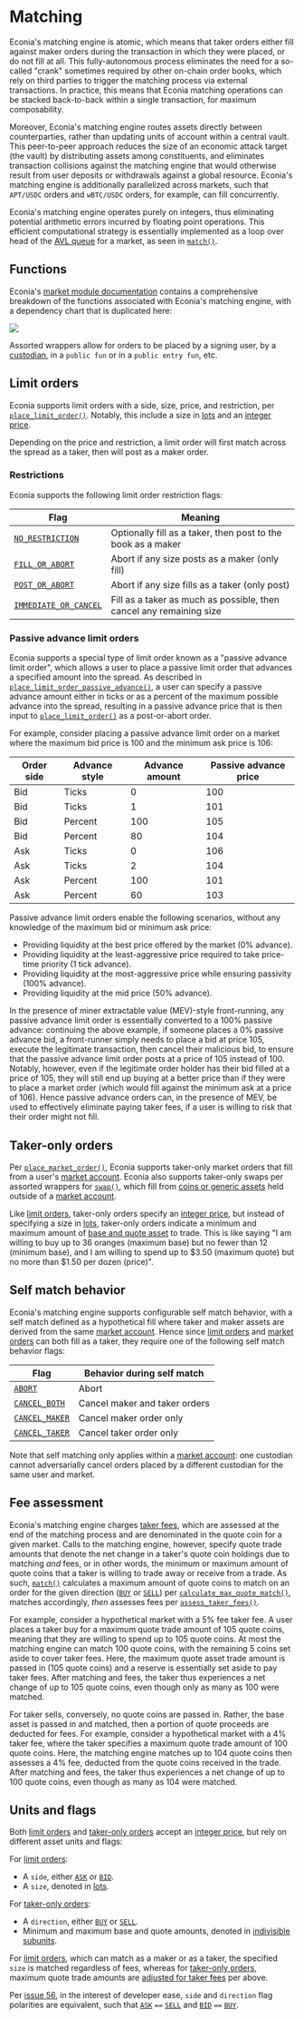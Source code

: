 # Matching

Econia's matching engine is atomic, which means that taker orders either fill against maker orders during the transaction in which they were placed, or do not fill at all.
This fully-autonomous process eliminates the need for a so-called "crank" sometimes required by other on-chain order books, which rely on third parties to trigger the matching process via external transactions.
In practice, this means that Econia matching operations can be stacked back-to-back within a single transaction, for maximum composability.

Moreover, Econia's matching engine routes assets directly between counterparties, rather than updating units of account within a central vault.
This peer-to-peer approach reduces the size of an economic attack target (the vault) by distributing assets among constituents, and eliminates transaction collisions against the matching engine that would otherwise result from user deposits or withdrawals against a global resource.
Econia's matching engine is additionally parallelized across markets, such that `APT/USDC` orders and `wBTC/USDC` orders, for example, can fill concurrently.

Econia's matching engine operates purely on integers, thus eliminating potential arithmetic errors incurred by floating point operations.
This efficient computational strategy is essentially implemented as a loop over head of the [AVL queue] for a market, as seen in [`match()`].

## Functions

Econia's [market module documentation] contains a comprehensive breakdown of the functions associated with Econia's matching engine, with a dependency chart that is duplicated here:

![](/img/matching.svg)

Assorted wrappers allow for orders to be placed by a signing user, by a [custodian], in a `public fun` or in a `public entry fun`, etc.

## Limit orders

Econia supports limit orders with a side, size, price, and restriction, per [`place_limit_order()`].
Notably, this include a size in [lots] and an [integer price].

Depending on the price and restriction, a limit order will first match across the spread as a taker, then will post as a maker order.

### Restrictions

Econia supports the following limit order restriction flags:

| Flag                    | Meaning                                                             |
| ----------------------- | ------------------------------------------------------------------- |
| [`NO_RESTRICTION`]      | Optionally fill as a taker, then post to the book as a maker        |
| [`FILL_OR_ABORT`]       | Abort if any size posts as a maker (only fill)                      |
| [`POST_OR_ABORT`]       | Abort if any size fills as a taker (only post)                      |
| [`IMMEDIATE_OR_CANCEL`] | Fill as a taker as much as possible, then cancel any remaining size |

### Passive advance limit orders

Econia supports a special type of limit order known as a "passive advance limit order", which allows a user to place a passive limit order that advances a specified amount into the spread.
As described in [`place_limit_order_passive_advance()`], a user can specify a passive advance amount either in ticks or as a percent of the maximum possible advance into the spread, resulting in a passive advance price that is then input to [`place_limit_order()`] as a post-or-abort order.

For example, consider placing a passive advance limit order on a market where the maximum bid price is 100 and the minimum ask price is 106:

| Order side | Advance style | Advance amount | Passive advance price |
| ---------- | ------------- | -------------- | --------------------- |
| Bid        | Ticks         | 0              | 100                   |
| Bid        | Ticks         | 1              | 101                   |
| Bid        | Percent       | 100            | 105                   |
| Bid        | Percent       | 80             | 104                   |
| Ask        | Ticks         | 0              | 106                   |
| Ask        | Ticks         | 2              | 104                   |
| Ask        | Percent       | 100            | 101                   |
| Ask        | Percent       | 60             | 103                   |

Passive advance limit orders enable the following scenarios, without any knowledge of the maximum bid or minimum ask price:

- Providing liquidity at the best price offered by the market (0% advance).
- Providing liquidity at the least-aggressive price required to take price-time priority (1 tick advance).
- Providing liquidity at the most-aggressive price while ensuring passivity (100% advance).
- Providing liquidity at the mid price (50% advance).

In the presence of miner extractable value (MEV)-style front-running, any passive advance limit order is essentially converted to a 100% passive advance:
continuing the above example, if someone places a 0% passive advance bid, a front-runner simply needs to place a bid at price 105, execute the legitimate transaction, then cancel their malicious bid, to ensure that the passive advance limit order posts at a price of 105 instead of 100.
Notably, however, even if the legitimate order holder has their bid filled at a price of 105, they will still end up buying at a better price than if they were to place a market order (which would fill against the minimum ask at a price of 106).
Hence passive advance orders can, in the presence of MEV, be used to effectively eliminate paying taker fees, if a user is willing to risk that their order might not fill.

## Taker-only orders

Per [`place_market_order()`], Econia supports taker-only market orders that fill from a user's [market account].
Econia also supports taker-only swaps per assorted wrappers for [`swap()`], which fill from [coins or generic assets] held outside of a [market account].

Like [limit orders], taker-only orders specify an [integer price], but instead of specifying a size in [lots], taker-only orders indicate a minimum and maximum amount of [base and quote asset] to trade.
This is like saying "I am willing to buy up to 36 oranges (maximum base) but no fewer than 12 (minimum base), and I am willing to spend up to $3.50 (maximum quote) but no more than $1.50 per dozen (price)".

## Self match behavior

Econia's matching engine supports configurable self match behavior, with a self match defined as a hypothetical fill where taker and maker assets are derived from the same [market account].
Hence since [limit orders] and [market orders] can both fill as a taker, they require one of the following self match behavior flags:

| Flag             | Behavior during self match    |
| ---------------- | ----------------------------- |
| [`ABORT`]        | Abort                         |
| [`CANCEL_BOTH`]  | Cancel maker and taker orders |
| [`CANCEL_MAKER`] | Cancel maker order only       |
| [`CANCEL_TAKER`] | Cancel taker order only       |

Note that self matching only applies within a [market account]:
one custodian cannot adversarially cancel orders placed by a different custodian for the same user and market.

## Fee assessment

Econia's matching engine charges [taker fees], which are assessed at the end of the matching process and are denominated in the quote coin for a given market.
Calls to the matching engine, however, specify quote trade amounts that denote the net change in a taker's quote coin holdings due to matching *and* fees, or in other words, the minimum or maximum amount of quote coins that a taker is willing to trade away or receive from a trade.
As such, [`match()`] calculates a maximum amount of quote coins to match on an order for the given direction ([`BUY`] or [`SELL`]) per [`calculate_max_quote_match()`], matches accordingly, *then* assesses fees per [`assess_taker_fees()`].

For example, consider a hypothetical market with a 5% fee taker fee.
A user places a taker buy for a maximum quote trade amount of 105 quote coins, meaning that they are willing to spend up to 105 quote coins.
At most the matching engine can match 100 quote coins, with the remaining 5 coins set aside to cover taker fees.
Here, the maximum quote asset trade amount is passed in (105 quote coins) and a reserve is essentially set aside to pay taker fees.
After matching and fees, the taker thus experiences a net change of up to 105 quote coins, even though only as many as 100 were matched.

For taker sells, conversely, no quote coins are passed in.
Rather, the base asset is passed in and matched, then a portion of quote proceeds are deducted for fees.
For example, consider a hypothetical market with a 4% taker fee, where the taker specifies a maximum quote trade amount of 100 quote coins.
Here, the matching engine matches up to 104 quote coins then assesses a 4% fee, deducted from the quote coins received in the trade.
After matching and fees, the taker thus experiences a net change of up to 100 quote coins, even though as many as 104 were matched.

## Units and flags

Both [limit orders] and [taker-only orders] accept an [integer price], but rely on different asset units and flags:

For [limit orders]:

- A `side`, either [`ASK`] or [`BID`].
- A `size`, denoted in [lots].

For [taker-only orders]:

- A `direction`, either [`BUY`] or [`SELL`].
- Minimum and maximum base and quote amounts, denoted in [indivisible subunits].

For [limit orders], which can match as a maker or as a taker, the specified `size` is matched regardless of fees, whereas for [taker-only orders], maximum quote trade amounts are [adjusted for taker fees] per above.

Per [issue 56], in the interest of developer ease, `side` and `direction` flag polarities are equivalent, such that [`ASK`] `==` [`SELL`] and [`BID`] `==` [`BUY`].

[adjusted for taker fees]: #fee-assessment
[avl queue]: ./orders#order-book-structure
[base and quote asset]: ./orders#units-and-market-parameters
[coins or generic assets]: ./registry#markets
[custodian]: ./registry#custodians
[indivisible subunits]: ./orders#units-and-market-parameters
[integer price]: ./orders#units-and-market-parameters
[issue 56]: https://github.com/econia-labs/econia/issues/56
[limit orders]: #limit-orders
[lots]: ./orders#units-and-market-parameters
[market account]: ./market-accounts
[market module documentation]: https://github.com/econia-labs/econia/tree/main/src/move/econia/doc/market.md
[market orders]: #taker-only-orders
[taker fees]: ./incentives
[taker-only orders]: #taker-only-orders
[`abort`]: https://github.com/econia-labs/econia/tree/main/src/move/econia/doc/market.md#0xc0deb00c_market_ABORT
[`ask`]: https://github.com/econia-labs/econia/tree/main/src/move/econia/doc/market.md#0xc0deb00c_market_ASK
[`assess_taker_fees()`]: https://github.com/econia-labs/econia/tree/main/src/move/econia/doc/incentives.md#0xc0deb00c_incentives_assess_taker_fees
[`bid`]: https://github.com/econia-labs/econia/tree/main/src/move/econia/doc/market.md#0xc0deb00c_market_BID
[`buy`]: https://github.com/econia-labs/econia/tree/main/src/move/econia/doc/market.md#0xc0deb00c_market_BUY
[`calculate_max_quote_match()`]: https://github.com/econia-labs/econia/tree/main/src/move/econia/doc/incentives.md#0xc0deb00c_incentives_calculate_max_quote_match
[`cancel_both`]: https://github.com/econia-labs/econia/tree/main/src/move/econia/doc/market.md#0xc0deb00c_market_CANCEL_BOTH
[`cancel_maker`]: https://github.com/econia-labs/econia/tree/main/src/move/econia/doc/market.md#0xc0deb00c_market_CANCEL_MAKER
[`cancel_taker`]: https://github.com/econia-labs/econia/tree/main/src/move/econia/doc/market.md#0xc0deb00c_market_CANCEL_TAKER
[`fill_or_abort`]: https://github.com/econia-labs/econia/tree/main/src/move/econia/doc/market.md#0xc0deb00c_market_FILL_OR_ABORT
[`immediate_or_cancel`]: https://github.com/econia-labs/econia/tree/main/src/move/econia/doc/market.md#0xc0deb00c_market_IMMEDIATE_OR_CANCEL
[`match()`]: https://github.com/econia-labs/econia/tree/main/src/move/econia/doc/market.md#0xc0deb00c_market_match
[`no_restriction`]: https://github.com/econia-labs/econia/tree/main/src/move/econia/doc/market.md#0xc0deb00c_market_NO_RESTRICTION
[`place_limit_order()`]: https://github.com/econia-labs/econia/tree/main/src/move/econia/doc/market.md#0xc0deb00c_market_place_limit_order
[`place_limit_order_passive_advance()`]: https://github.com/econia-labs/econia/tree/main/src/move/econia/doc/market.md#0xc0deb00c_market_place_limit_order_passive_advance
[`place_market_order()`]: https://github.com/econia-labs/econia/tree/main/src/move/econia/doc/market.md#0xc0deb00c_market_place_market_order
[`post_or_abort`]: https://github.com/econia-labs/econia/tree/main/src/move/econia/doc/market.md#0xc0deb00c_market_POST_OR_ABORT
[`sell`]: https://github.com/econia-labs/econia/tree/main/src/move/econia/doc/market.md#0xc0deb00c_market_SELL
[`swap()`]: https://github.com/econia-labs/econia/tree/main/src/move/econia/doc/market.md#0xc0deb00c_market_swap
